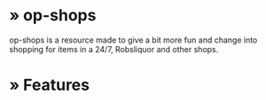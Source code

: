 #  » op-shops
op-shops is a resource made to give a bit more fun and change into shopping for items in a 24/7, Robsliquor and other shops.

#  » Features

